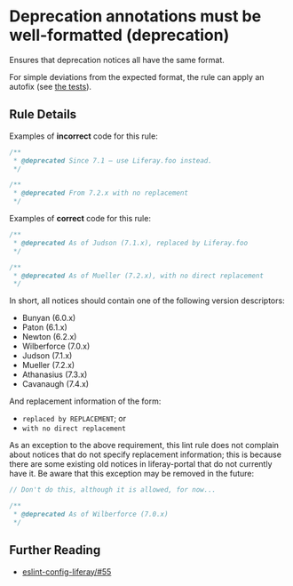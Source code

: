# Deprecation annotations must be well-formatted (deprecation)

Ensures that deprecation notices all have the same format.

For simple deviations from the expected format, the rule can apply an autofix (see [the tests](../../tests/lib/rules/deprecation.js)).

## Rule Details

Examples of **incorrect** code for this rule:

```js
/**
 * @deprecated Since 7.1 — use Liferay.foo instead.
 */

/**
 * @deprecated From 7.2.x with no replacement
 */
```

Examples of **correct** code for this rule:

```js
/**
 * @deprecated As of Judson (7.1.x), replaced by Liferay.foo
 */

/**
 * @deprecated As of Mueller (7.2.x), with no direct replacement
 */
```

In short, all notices should contain one of the following version descriptors:

-   Bunyan (6.0.x)
-   Paton (6.1.x)
-   Newton (6.2.x)
-   Wilberforce (7.0.x)
-   Judson (7.1.x)
-   Mueller (7.2.x)
-   Athanasius (7.3.x)
-   Cavanaugh (7.4.x)

And replacement information of the form:

-   `replaced by REPLACEMENT`; or
-   `with no direct replacement`

As an exception to the above requirement, this lint rule does not complain about notices that do not specify replacement information; this is because there are some existing old notices in liferay-portal that do not currently have it. Be aware that this exception may be removed in the future:

```js
// Don't do this, although it is allowed, for now...

/**
 * @deprecated As of Wilberforce (7.0.x)
 */
```

## Further Reading

-   [eslint-config-liferay/#55](https://github.com/liferay/eslint-config-liferay/pull/55)
